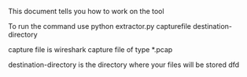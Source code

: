 This document tells you how to work on the tool

To run the command use
python extractor.py capturefile destination-directory

capture file is wireshark capture file of type *.pcap

destination-directory is the directory where your files will be stored
dfd

